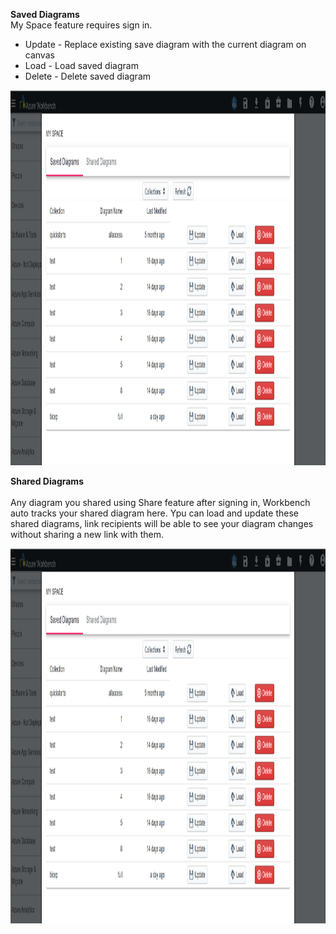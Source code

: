 **Saved Diagrams**
<br />
My Space feature requires sign in.
* Update - Replace existing save diagram with the current diagram on canvas
* Load - Load saved diagram
* Delete - Delete saved diagram
<p align="left">
    <img src="./imgs/myspace-saveddiagrams.png" width="900" height="600" />
</p>

**Shared Diagrams**  
<br />
Any diagram you shared using Share feature after signing in, Workbench auto tracks your shared diagram here.
Ypu can load and update these shared diagrams, link recipients will be able to see your diagram changes without sharing a new link with them.
<br />
<p align="left">
    <img src="./imgs/myspace-saveddiagrams.png" width="900" height="600" />
</p>
